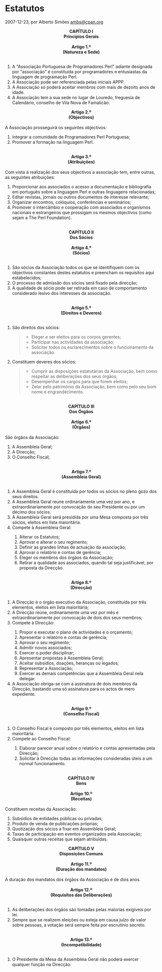 
# Estatutos

 2007-12-23, por Alberto Simões <ambs@cpan.org>

<div align="center"><b>CAPÍTULO I</b><br /><b>Princípios Gerais</b><br /></div><br /><div align="center"><b>Artigo 1.º</b><br /><b>(Natureza e Sede)</b><br /></div><br /><ol><li>A "Associação Portuguesa de Programadores Perl" adiante designada por "associação" é constituída por programadores e entusiastas da linguagem de programação Perl.</li><li>A Associação pode ser referenciada pelas iniciais APPP.</li><li>A Associação só poderá aceitar membros com mais de dezoito anos de idade.</li><li>A Associação tem a sua sede no lugar de Louredo, freguesia de Calendário, conselho de Vila Nova de Famalicão.<br /></li></ol><div align="center"><b>Artigo 2.º<br />(Objectivos)<br /></b></div><br />A Associação prosseguirá os seguintes objectivos:<br /><ol><li>Integrar a comunidade de Programadores Perl Portuguesa;</li><li>Promover a formação na linguagem Perl.<br /></li></ol><br /><div align="center"><b>Artigo 3.º</b><br /><b>(Atribuições)</b><br /></div><br />Com vista à realização dos seus objectivos a associação tem, entre outras, as seguintes atribuições:<br /><ol><li>Proporcionar aos associados o acesso a documentação e bibliografia em português sobre a linguagem Perl e outras linguagens relacionadas;</li><li>Editar revistas, jornais ou outros documentos de interesse relevante;</li><li>Organizar encontros, colóquios, conferências e seminários;</li><li>Promover o intercâmbio e cooperação com associados e organismos nacionais e estrangeiros que prossigam os mesmos objectivos (como sejam a The Perl Foundation).<br /></li></ol><br /><div align="center"><b>CAPÍTULO II</b><br /><b>Dos Sócios</b><br /></div><br /><div align="center"><b>Artigo 4.º</b><br /><b>(Sócios)</b><br /></div><br /><ol><li>São sócios da Associação todos os que se identifiquem com os objectivos constantes destes estatutos e preencham os requisitos aqui estabelecidos;</li><li>O processo de admissão dos sócios será fixado pela direcção;</li><li>A qualidade de sócio pode ser retirada em caso de comportamento considerado lesivo dos interesses da associação.<br /></li></ol><br /><div align="center"><b>Artigo 5.º</b><br /><b>(Direitos e Deveres)</b><br /></div><br /><ol><li>São direitos dos sócios:<blockquote><ul><li>Eleger e ser eleitos para os corpos gerentes;</li><li>Participar nas actividades da associação;</li><li>Solicitar todos os esclarecimentos sobre o funcionamento da associação.</li></ul></blockquote></li><li>Constituem deveres dos sócios:</li><blockquote><ul><li>Cumprir as disposições estatutárias da Associação, bem como respeitar as deliberações dos seus órgãos;</li><li>Desempenhar os cargos para que forem eleitos;</li><li>Zelar pelo património da Associação, bem como pelo seu bom nome e engrandecimento.<br /></li></ul></blockquote></ol><br /><div align="center"><b>CAPÍTULO III<br />Dos Órgãos<br /><br />Artigo 6.º<br />(Órgãos)<br /></b></div><br />São órgãos da Associação:<br /><ol><li>A Assembleia Geral;</li><li>A Direcção;</li><li>O Conselho Fiscal;<br /></li></ol><br /><div align="center"><b>Artigo 7.º</b><br /><b>(Assembleia Geral)</b><br /></div><br /><ol><li>A Assembleia Geral é constituída por todos os sócios no pleno gozo dos seus direitos.</li><li>A Assembleia Geral reune ordinariamente uma vez por ano, e extraordinariamente por convocação do seu Presidente ou por um décimo dos sócios.</li><li>A Assembleia Geral será presidida por uma Mesa composta por três sócios, eleitos em lista maioritária.</li><li>Compete à Assembleia Geral:</li><ol><li>Alterar os Estatutos;</li><li>Aprovar e alterar o seu regimento;</li><li>Definir as grandes linhas de actuação da associação;</li><li>Aprovar o relatório e contas de gerência;</li><li>Eleger os membros dos órgãos da Associação;</li><li>Retirar a qualidade aos associados, quando tal seja justificável, por proposta da Direcção.<br /></li></ol></ol><br /><div align="center"><b>Artigo 8.º</b><br /><b>(Direcção)</b><br /></div><br /><ol><li>A Direcção é o órgão executivo da Associação, constituída por três elementos, eleitos em lista maioritária;</li><li>A Direcção reúne, ordinariamente uma vez por mês e extraordinariamente por convocação de dois dos seus membros;</li><li>Compete à Direcção:</li><ol><li>Propor e executar o plano de actividades e o orçamento;</li><li>Apresentar o relatório e contas de gerência;</li><li>Aprovar o seu regimento;</li><li>Admitir novos associados;</li><li>Exercer o poder disciplinar;</li><li>Apresentar propostas à Assembleia Geral;</li><li>Aceitar subsídios, doações, heranças ou legados;</li><li>Representar a Associação;</li><li>Exercer as demais competências que a Assembleia Geral nela delegar.</li></ol><li>A Associação obriga-se com a assinatura de dois membros da Direcção, bastando uma só assinatura para os actos de mero expediente.<br /></li></ol><br /><div align="center"><b>Artigo 9.º<br />(Conselho Fiscal)<br /></b></div><br /><ol><li>O Conselho Fiscal é composto por três elementos, eleitos em lista maioritária.</li><li>Compete ao Conselho Fiscal:</li><ol><li>Elaborar parecer anual sobre o relatório e contas apresentadas pela Direcção;</li><li>Solicitar à Direcção todas as informações consideradas úteis a um normal funcionamento.<br /></li></ol></ol><br /><div align="center"><b>CAPÍTULO IV</b><br /><b>Bens</b><br /></div><br /><div align="center"><b>Artigo 10.º</b><br /><b>(Receitas)</b><br /></div><br />Constituem receitas da Associação:<br /><ol><li>Subsídios de entidades públicas ou privadas;</li><li>Produto de venda de publicações próprias;</li><li>Quotização dos sócios a fixar em Assembleia Geral;</li><li>Taxas de participação em eventos organizados pela Associação;</li><li>Quaisquer outras receitas que sejam atribuídas.<br /></li></ol><div align="center"><b>CAPÍTULO V</b><br /><b>Disposições Comuns</b><br /><br /><b>Artigo 11.º</b><br /><b>(Duração dos mandatos)</b><br /></div><br />A duração dos mandatos dos órgãos da Associação é de dois anos.<br /><br /><div align="center"><b>Artigo 12.º<br />(Requisitos das Deliberações)<br /></b></div><br /><ol><li>As deliberações dos órgãos são tomadas pelas maiorias exigíveis por lei.</li><li>Sempre que se realizem eleições ou esteja em causa juízo de valor sobre pessoas, a votação será sempre feita por escrutínio secreto.<br /></li></ol><br /><div align="center"><b>Artigo 13.º<br />(Incompatibilidade)<br /></b></div><br /><ol><li>O Presidente da Mesa da Assembleia Geral não poderá exercer qualquer função na Direcção.</li></ol><br /><br />
